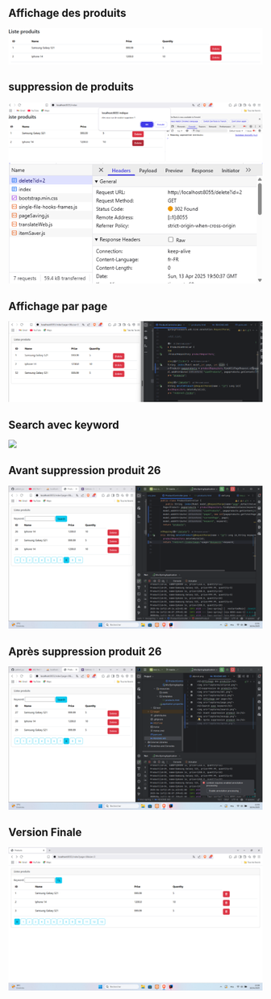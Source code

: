 <h2>Affichage des produits</h2>
<img src="captures/allprod.png">
<h2>suppression de produits</h2>
<img src="captures/del.png">
<img src="captures/del1.png">
<h2> Affichage par page</h2>
<img src="captures/page.png">
<h2>Search avec keyword</h2>
<img src="captures/search.png">
<h2> Avant suppression produit 26</h2>
<img src="captures/avsupp.png">
<h2> Après suppression produit 26</h2>
<img src="captures/apsupp.png">
<h2> Version Finale</h2>
<img src="captures/vfinal.png">

